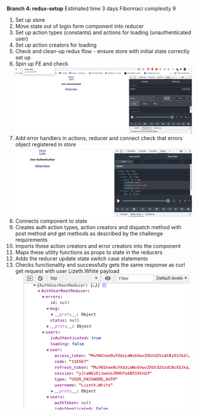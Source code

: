 **Branch 4: redux-setup** Estimated time 3 days Fibonnaci complexity 9

1. Set up store
2. Move state out of login form component into reducer
3. Set up action types (constants) and actions for loading (unauthenticated user) 
4. Set up action creators for loading
5. Check and clean-up redux flow - ensure store with initial state correctly set up
6. Spin up FE and check 
![branch-4 Redux initial setup](https://github.com/SumiSastri/user-authentication/blob/main/src/assets/redux-set-up.png)
7. Add error handlers in actions, reducer and connect check that errors object registered in store
![branch-4 Errors handlers](https://github.com/SumiSastri/user-authentication/blob/main/src/assets/errors.png)
8. Connects component to state
9. Creates auth action types, action creators and dispatch method with post method and get methods as described by the challenge requirements 
10. Imports these action creators and error creators into the component
11. Maps these utility functions as props to state in the reducers
12. Adds the reducer update state switch case statements
13. Checks functionality and successfully gets the same response as curl get request with user Lizeth.White payload
![branch-4 Success path](https://github.com/SumiSastri/user-authentication/blob/main/src/assets/post-request.png)